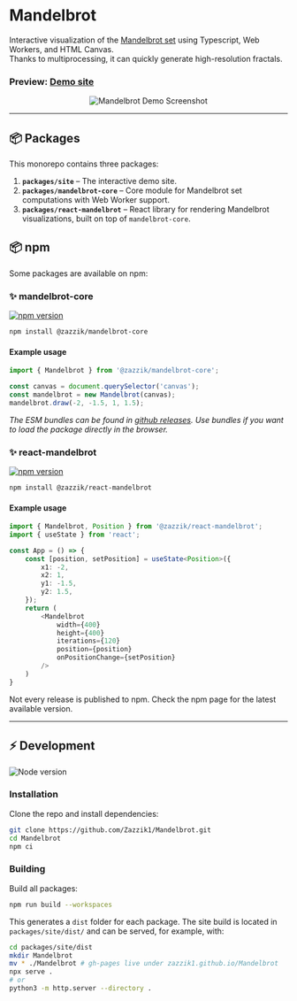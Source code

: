 # Mandelbrot

Interactive visualization of the [Mandelbrot set](https://en.wikipedia.org/wiki/Mandelbrot_set) using Typescript, Web Workers, and HTML Canvas.  
Thanks to multiprocessing, it can quickly generate high-resolution fractals.

### Preview: [Demo site](https://zazzik1.github.io/Mandelbrot/)

<p align="center">
  <img src="https://user-images.githubusercontent.com/78451054/144238786-6bf2f184-4256-45a3-a179-201738d036fa.png" alt="Mandelbrot Demo Screenshot">
</p>

---

## 📦 Packages

This monorepo contains three packages:

1. **`packages/site`** – The interactive demo site.
2. **`packages/mandelbrot-core`** – Core module for Mandelbrot set computations with Web Worker support.
3. **`packages/react-mandelbrot`** – React library for rendering Mandelbrot visualizations, built on top of `mandelbrot-core`.

## 📦 npm

Some packages are available on npm:

### ✨ mandelbrot-core

[![npm version](https://img.shields.io/npm/v/@zazzik/mandelbrot-core)](https://www.npmjs.com/package/@zazzik/mandelbrot-core)

```sh
npm install @zazzik/mandelbrot-core
```

#### Example usage

```ts
import { Mandelbrot } from '@zazzik/mandelbrot-core';

const canvas = document.querySelector('canvas');
const mandelbrot = new Mandelbrot(canvas);
mandelbrot.draw(-2, -1.5, 1, 1.5);
```

_The ESM bundles can be found in [github releases](https://github.com/Zazzik1/Mandelbrot/releases). Use bundles if you want to load the package directly in the browser._

### ✨ react-mandelbrot

[![npm version](https://img.shields.io/npm/v/@zazzik/react-mandelbrot)](https://www.npmjs.com/package/@zazzik/react-mandelbrot)

```sh
npm install @zazzik/react-mandelbrot
```

#### Example usage

```ts
import { Mandelbrot, Position } from '@zazzik/react-mandelbrot';
import { useState } from 'react';

const App = () => {
    const [position, setPosition] = useState<Position>({
        x1: -2,
        x2: 1,
        y1: -1.5,
        y2: 1.5,
    });
    return (
        <Mandelbrot
            width={400}
            height={400}
            iterations={120}
            position={position}
            onPositionChange={setPosition}
        />
    )
}
```

Not every release is published to npm. Check the npm page for the latest available version.

---

## ⚡ Development

![Node version](https://img.shields.io/badge/dynamic/yaml?url=https%3A%2F%2Fraw.githubusercontent.com%2FZazzik1%2FMandelbrot%2Frefs%2Fheads%2Fmain%2F.github%2Fworkflows%2Fci.yml&query=%24.jobs.build_and_test.strategy.matrix.node-version%5B0%5D&label=Node%20version)

### Installation

Clone the repo and install dependencies:

```sh
git clone https://github.com/Zazzik1/Mandelbrot.git
cd Mandelbrot
npm ci
```

### Building

Build all packages:

```sh
npm run build --workspaces
```

This generates a `dist` folder for each package.
The site build is located in `packages/site/dist/` and can be served, for example, with:

```sh
cd packages/site/dist
mkdir Mandelbrot
mv * ./Mandelbrot # gh-pages live under zazzik1.github.io/Mandelbrot
npx serve .
# or
python3 -m http.server --directory .
```
